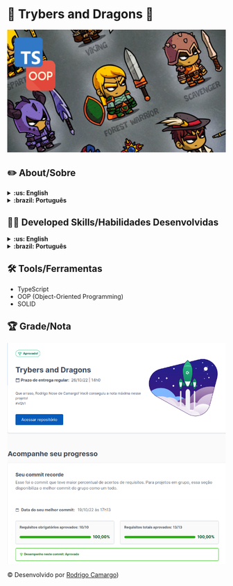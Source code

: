 # :dragon_face: Trybers and Dragons :game_die:

![cover](./cover.png)

## :pencil2: About/Sobre

<details>
  <summary markdown="span"><strong>:us: English</strong></summary><br />

TypeScript, OOP (Object Oriented Programming) and SOLID project developed by [Rodrigo Camargo](https://www.linkedin.com/in/rodrigocamargobr/) at the end of Section 9 ([Back-end Development Module](https://github.com/rodcamargo/trybe-exercicios)) from the Trybe Web Development course. Approved with 100% of requirements met.

In order to use the principles of OOP and SOLID, we created classes, interfaces and types for a _Dungeons and Dragons_ style RPG game.
<br />
</details>

<details>
  <summary markdown="span"><strong>:brazil: Português</strong></summary><br />

Projeto de TypeScript, POO (Programação Orientada a Objetos) e SOLID desenvolvido por [Rodrigo Camargo](https://www.linkedin.com/in/rodrigocamargobr/) ao final da Seção 9 ([Módulo Desenvolvimento Back-end](https://github.com/rodcamargo/trybe-exercicios)) do curso de Desenvolvimento Web da Trybe. Aprovado com 100% dos requisitos atingidos.

Com o objetivo de utilizar os príncípios de POO e SOLID, criamos classes, interfaces e tipos para um jogo de RPG estilo _Dungeons and Dragons_ .
<br />
</details>

## :man_technologist: Developed Skills/Habilidades Desenvolvidas

<details>
  <summary markdown="span"><strong>:us: English</strong></summary><br />

* Create classes and methods
* Define types and interfaces
* Use OOP concepts such as Abstraction, Encapsulation, Inheritance, Composition and Polymorfism
* Use SOLID principles, such as Single Responsability, Open/Closed, Dependency Inversion, Substitution (Liskov) and Interface Segregation
<br />
</details>

<details>
  <summary markdown="span"><strong>:brazil: Português</strong></summary><br />

* Criar classes e métodos
* Definir types e interfaces
* Utilizar conceitos de POO como: Abstração, Encapsulamento, Herança, Composição e Polimorfismo
* Utilizar princípios de SOLID como: Responsabilidade Única, Aberto/Fechado, Inversão de dependência, Substituição de Liskov e Segragação de Interfaces
<br />
</details>

## :hammer_and_wrench: Tools/Ferramentas

* TypeScript
* OOP (Object-Oriented Programming)
* SOLID

## :trophy: Grade/Nota

![My grade of the project - Minha nota no projeto](./grade.png)

© Desenvolvido por [Rodrigo Camargo](https://www.linkedin.com/in/rodrigocamargobr/)) 
